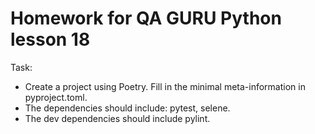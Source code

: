 # Homework for QA GURU Python lesson 18
Task:
- Create a project using Poetry. Fill in the minimal meta-information in pyproject.toml.
- The dependencies should include: pytest, selene.
- The dev dependencies should include pylint.
